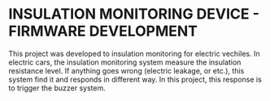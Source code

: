# INSULATION MONITORING DEVICE - FIRMWARE DEVELOPMENT

This project was developed to insulation monitoring for electric 
vechiles. In electric cars, the insulation monitoring system measure
the insulation resistance level. If anything goes wrong (electric
leakage, or etc.), this system find it and responds in different way.
In this project, this response is to trigger the buzzer system.

